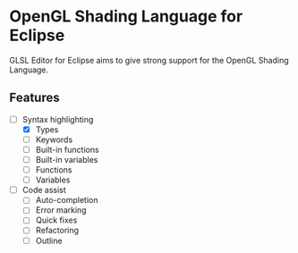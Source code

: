# OpenGL Shading Language for Eclipse
GLSL Editor for Eclipse aims to give strong support for the OpenGL Shading Language.

## Features
- [ ] Syntax highlighting
	- [x] Types
	- [ ] Keywords
	- [ ] Built-in functions
	- [ ] Built-in variables
	- [ ] Functions
	- [ ] Variables
- [ ] Code assist
	- [ ] Auto-completion
	- [ ] Error marking
	- [ ] Quick fixes
	- [ ] Refactoring
	- [ ] Outline
